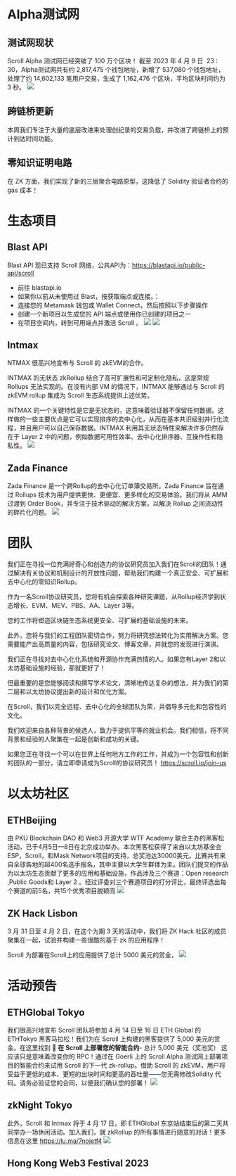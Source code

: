 
# Alpha测试网

## 测试网现状

Scroll Alpha 测试网已经突破了 100 万个区块！
截至 2023 年 4 月 9 日  23 : 30，Alpha测试网共有约 2,817,475 个钱包地址，新增了 537,080 个钱包地址，处理了约 14,602,133 笔用户交易，生成了 1,162,476 个区块，平均区块时间约为 3 秒。
![](scroll/updates/weekly%20updates/img/10-1.png)

##  跨链桥更新

本周我们专注于大量的底层改进来处理创纪录的交易负载，并改进了跨链桥上的预计到达时间功能。

## 零知识证明电路

在 ZK 方面，我们实现了新的三层聚合电路原型，这降低了 Solidity 验证者合约的 gas 成本！


# 生态项目
## Blast API
Blast API 现已支持 Scroll 网络，公共API为：https://blastapi.io/public-api/scroll
-   前往 blastapi.io
-   如果你以前从未使用过 Blast，按获取端点或连接。：
-   连接您的 Metamask 钱包或 Wallet Connect，然后按照以下步骤操作
-   创建一个新项目以生成您的 API 端点或使用你已创建的项目之一
-   在项目空间内，转到可用端点并激活 Scroll 。
![](10-2.png)
![](10-2.gif)

## Intmax
NTMAX 很高兴地宣布与 Scroll 的 zkEVM的合作。

INTMAX 的无状态 zkRollup 结合了高可扩展性和可定制化隐私，这是常规 Rollups 无法实现的。在没有内部 VM 的情况下，INTMAX 能够通过与 Scroll 的 zkEVM rollup 集成为 Scroll 生态系统提供上述优势。

INTMAX 的一个关键特性是它是无状态的，这意味着验证器不保留任何数据。这样做的一些主要优点是它可以实现排序的去中心化，从而在基本共识级别并行化流程，并且用户可以自己保存数据。INTMAX 利用其无状态特性来解决许多仍然存在于 Layer 2 中的问题，例如数据可用性效率、去中心化排序器、互操作性和隐私性。
![](10-3.png)

## Zada Finance
Zada Finance 是一个跨Rollup的去中心化订单簿交易所。Zada Finance 旨在通过 Rollups 技术为用户提供更快、更便宜、更多样化的交易体验。我们将从 AMM 过渡到 Order Book，并专注于技术驱动的解决方案，以解决 Rollup 之间流动性的碎片化问题。
![](10-4.png)

# 团队

我们正在寻找一位充满好奇心和创造力的协议研究员加入我们在Scroll的团队！通过解决有关协议和机制设计的开放性问题，帮助我们构建一个真正安全、可扩展和去中心化的零知识Rollup。

作为一名Scroll协议研究员，您将有机会探索各种研究课题，从Rollup经济学到状态增长、EVM、MEV、PBS、AA、Layer 3等。

您的工作将塑造区块链生态系统更安全、可扩展的基础设施的未来。

此外，您将与我们的工程团队密切合作，努力将研究想法转化为实用解决方案。您需要能产出高质量的内容，包括研究论文、博客文章，并就您的发现进行演讲。

我们正在寻找对去中心化化系统和开源协作充满热情的人。如果您有Layer 2和以太坊基础设施的经验，那就更好了！

但最重要的是您能够阅读和撰写学术论文，清晰地传达复杂的想法，并为我们的第二层和以太坊协议提出新的设计和优化方案。

在Scroll，我们以完全远程、去中心化的全球团队为荣，并倡导多元化和包容性的文化。

我们欢迎来自各种背景的候选人，致力于提供平等的就业机会。我们相信，将不同背景和经验的人聚集在一起是创新和成功的关键。

如果您正在寻找一个可以在世界上任何地方工作的工作，并成为一个包容性和创新的团队的一部分，请立即申请成为Scroll的协议研究员！
https://scroll.io/join-us


# 以太坊社区

## ETHBeijing
由 PKU Blockchain DAO 和 Web3 开源大学 WTF Academy 联合主办的黑客松活动，已于4月5日—8日在北京成功举办。本次黑客松获得了来自以太坊基金会ESP，Scroll，和Mask Network项目的支持，总奖池达30000美元。比赛共有来自全球各地的超400名选手报名，其中主要以大学生群体为主。团队们提交的作品为以太坊生态贡献了更多的应用和基础设施，作品涉及三个赛道：Open research ,Public Goods和 Layer 2 。经过评委对三个赛道项目的打分评比，最终评选出每个赛道的前5名，共15个优秀项目脱颖而
![](10-5.png)

## ZK Hack Lisbon

3 月 31 日至 4 月 2 日，在这个为期 3 天的活动中，我们将 ZK Hack 社区的成员聚集在一起，试验并构建一些很酷的基于 zk 的应用程序！

Scroll 为部署在Scroll上的应用提供了总计 5000 美元的赏金，
![](10-6.png)


# 活动预告

## ETHGlobal Tokyo

我们很高兴地宣布 Scroll 团队将参加 4 月 14 日至 16 日 ETH Global 的 ETHTokyo 黑客马拉松！我们为在 Scroll 上构建的黑客提供了 5,000 美元的赏金。在这里找到
📜 **在 Scroll 上部署您的智能合约**- 总计 5,000 美元（奖池奖）
这应该只是意味着改变你的 RPC！通过在 Goerli 上的 Scroll Alpha 测试网上部署项目的智能合约来试用 Scroll 的下一代 zk-rollup。借助 Scroll 的 zkEVM，用户将受益于更低的成本、更短的出块时间和更高的吞吐量——您无需修改​​ Solidity 代码。请务必验证您的合同，以便我们确认您的部署！
![](10-7.png)

## zkNight Tokyo
此外，Scroll 和 Intmax 将于 4 月 17 日，即 ETHGlobal 东京站结束后的第二天共同举办一场休闲活动。加入我们，就 zkRollup 的所有事情进行随意的对话！更多信息在这里
https://lu.ma/7nojetf4
![](10-8.png)

## Hong Kong Web3 Festival 2023

